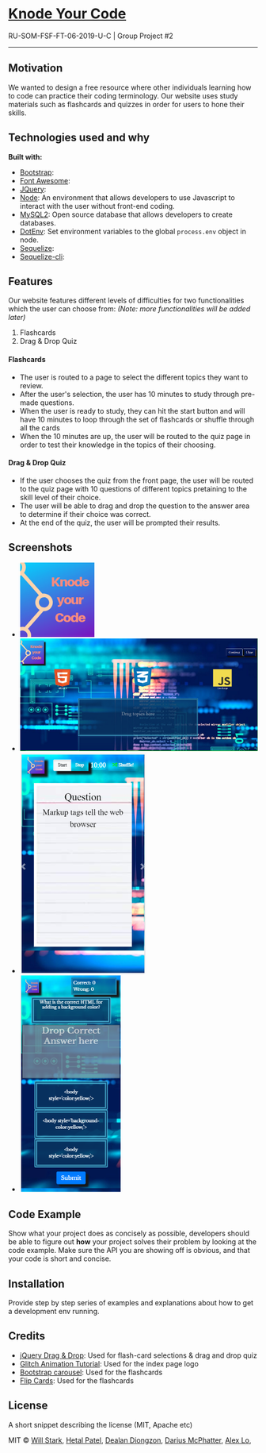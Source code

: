 # [Knode Your Code](https://ruproject2.herokuapp.com/)
RU-SOM-FSF-FT-06-2019-U-C | Group Project #2

___

## Motivation
We wanted to design a free resource where other individuals learning how to code can practice their coding terminology. Our website uses study materials such as flashcards and quizzes in order for users to hone their skills.

## Technologies used and why

**Built with:**
* [Bootstrap](https://getbootstrap.com/):
* [Font Awesome](https://fontawesome.com/start):
* [JQuery](https://jquery.com/):
* [Node](https://nodejs.org/en/): An environment that allows developers to use Javascript to interact with the user without front-end coding.
* [MySQL2](https://www.mysql.com/): Open source database that allows developers to create databases.
* [DotEnv](https://www.npmjs.com/package/dotenv): Set environment variables to the global `process.env` object in node.
* [Sequelize](https://www.npmjs.com/package/sequelize): 
* [Sequelize-cli](https://www.npmjs.com/package/sequelize-cli):

## Features
Our website features different levels of difficulties for two functionalities which the user can choose from: _(Note: more functionalities will be added later)_

1. Flashcards
2. Drag & Drop Quiz

#### Flashcards
* The user is routed to a page to select the different topics they want to review.
* After the user's selection, the user has 10 minutes to study through pre-made questions.
* When the user is ready to study, they can hit the start button and will have 10 minutes to loop through the set of flashcards or shuffle through all the cards
* When the 10 minutes are up, the user will be routed to the quiz page in order to test their knowledge in the topics of their choosing.

#### Drag & Drop Quiz
* If the user chooses the quiz from the front page, the user will be routed to the quiz page with 10 questions of different topics pretaining to the skill level of their choice.
* The user will be able to drag and drop the question to the answer area to determine if their choice was correct.
* At the end of the quiz, the user will be prompted their results.

## Screenshots

* ![Logo](https://github.com/HET1905/knodeTheCode/blob/master/public/images/_Logo.png "Logo")
* ![Flash card selection page](https://github.com/HET1905/knodeTheCode/blob/master/public/images/Page1_project.png "Logo")
* ![Responsive 1](https://github.com/HET1905/knodeTheCode/blob/master/public/images/Responsive1.png "Responsive1")
* ![Responsive 2](https://github.com/HET1905/knodeTheCode/blob/master/public/images/Responsive2.png "Responsive2")


## Code Example
Show what your project does as concisely as possible, developers should be able to figure out **how** your project solves their problem by looking at the code example. Make sure the API you are showing off is obvious, and that your code is short and concise.

## Installation
Provide step by step series of examples and explanations about how to get a development env running.

## Credits

* [jQuery Drag & Drop](https://jqueryui.com/draggable/): Used for flash-card selections & drag and drop quiz
* [Glitch Animation Tutorial](https://www.creativebloq.com/how-to/how-to-create-glitch-text-and-image-effects-in-css): Used for the index page logo
* [Bootstrap carousel](https://getbootstrap.com/docs/4.0/components/carousel/): Used for the flashcards
* [Flip Cards](https://www.w3schools.com/howto/howto_css_flip_card.asp): Used for the flashcards

## License
A short snippet describing the license (MIT, Apache etc)

MIT © [Will Stark](https://github.com/wnstark),
[Hetal Patel](https://github.com/HET1905),
[Dealan Diongzon](https://github.com/ddiongzon001), 
[Darius McPhatter](https://github.com/kwame16),
[Alex Lo](https://github.com/alexlo15),





